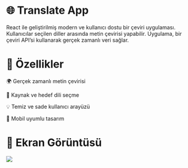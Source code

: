 # 🌐 Translate App

React ile geliştirilmiş modern ve kullanıcı dostu bir çeviri uygulaması. Kullanıcılar seçilen diller arasında metin çevirisi yapabilir. Uygulama, bir çeviri API’si kullanarak gerçek zamanlı veri sağlar.

# 🚀 Özellikler

🌍 Gerçek zamanlı metin çevirisi

🔄 Kaynak ve hedef dili seçme

💡 Temiz ve sade kullanıcı arayüzü

📱 Mobil uyumlu tasarım

# 📸 Ekran Görüntüsü

![](public/kayıt.gif)
